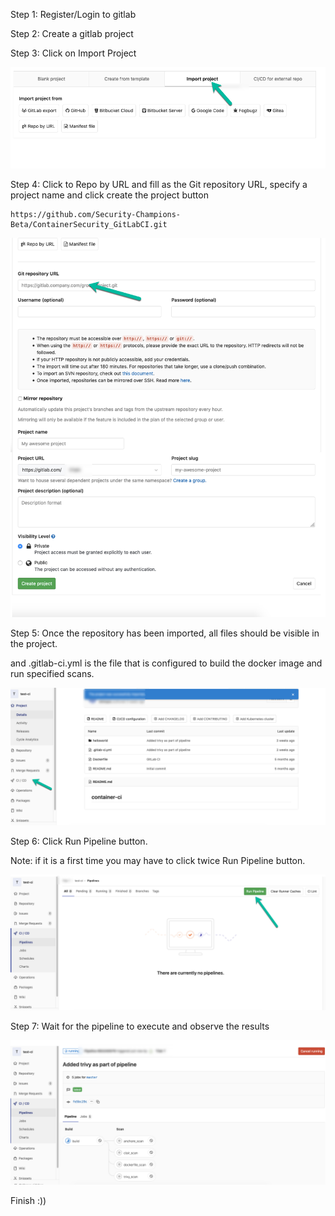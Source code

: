 Step 1: Register/Login to gitlab

Step 2: Create a gitlab project

Step 3: Click on Import Project

![0.png](0.png)

Step 4: Click to Repo by URL 
and fill as the Git repository URL, specify a project name and click create the project button

    https://github.com/Security-Champions-Beta/ContainerSecurity_GitLabCI.git

![1.png](1.png)


Step 5: Once the repository has been imported, all files should be visible in the project.

and .gitlab-ci.yml is the file that is configured to build the docker image and run specified scans.


![2.png](2.png)


Step 6: Click Run Pipeline button.


Note: if it is a first time you may have to click twice Run Pipeline button.

![3.png](3.png)

Step 7: Wait for the pipeline to execute and observe the results

![4.png](4.png)


Finish :))